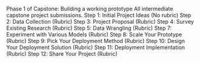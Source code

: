 Phase 1 of Capstone: Building a working prototype
All intermediate capstone project submissions.
Step 1: Initial Project Ideas (No rubric) 
Step 2: Data Collection  (Rubric)
Step 3: Project Proposal (Rubric)
Step 4: Survey Existing Research (Rubric)
Step 5: Data Wrangling (Rubric)
Step 7: Experiment with Various Models (Rubric) 
Step 8: Scale Your Prototype (Rubric)
Step 9: Pick Your Deployment Method  (Rubric)
Step 10: Design Your Deployment Solution (Rubric)
Step 11: Deployment Implementation (Rubric)
Step 12: Share Your Project (Rubric) 











